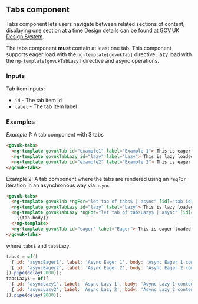 ## Tabs component

Tabs component lets users navigate between related sections of content, displaying one section at a time
Design details can be found at [GOV.UK Design System](https://design-system.service.gov.uk/components/tabs/).

The tabs component **must** contain at least one tab.
This component supports eager load with the `ng-template[govukTab]` directive, lazy load with the `ng-template[govukTabLazy]` directive
and async operations.

### Inputs

Tab item inputs:

- `id` - The tab item id
- `label` - The tab item label

### Examples

_Example 1:_ A tab component with 3 tabs

```html
<govuk-tabs>
  <ng-template govukTab id="example1" label="Example 1"> This is eager loaded </ng-template>
  <ng-template govukTabLazy id="lazy" label="Lazy"> This is lazy loaded </ng-template>
  <ng-template govukTab id="example2" label="Example 2"> This is eager loaded </ng-template>
</govuk-tabs>
```

Example 2: A tab component where the tabs are rendered using an `*ngFor` iteration in an asynchronous way via `async`

```html
<govuk-tabs>
  <ng-template govukTab *ngFor="let tab of tabs$ | async" [id]="tab.id" [label]="tab.label"> {{tab.body}} </ng-template>
  <ng-template govukTabLazy id="lazy" label="Lazy"> This is lazy loaded </ng-template>
  <ng-template govukTabLazy *ngFor="let tab of tabsLazy$ | async" [id]="tab.id" [label]="tab.label">
    {{tab.body}}
  </ng-template>
  <ng-template govukTab id="eager" label="Eager"> This is eager loaded </ng-template>
</govuk-tabs>
```

where `tabs$` and `tabsLazy`:

```js
tabs$ = of([
  { id: 'asyncEager1', label: 'Async Eager 1', body: 'Async Eager 1 content' },
  { id: 'asyncEager2', label: 'Async Eager 2', body: 'Async Eager 2 content' },
]).pipe(delay(2000));
tabsLazy$ = of([
  { id: 'asyncLazy1', label: 'Async Lazy 1', body: 'Async Lazy 1 content' },
  { id: 'asyncLazy2', label: 'Async Lazy 2', body: 'Async Lazy 2 content' },
]).pipe(delay(2000));
```
